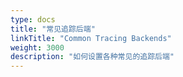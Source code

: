 ```yaml
---
type: docs
title: "常见追踪后端"
linkTitle: "Common Tracing Backends"
weight: 3000
description: "如何设置各种常见的追踪后端"
---
```


